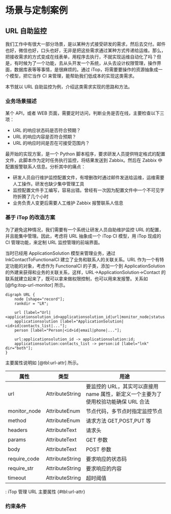 # 场景与定制案例

## URL 自助监控
我们工作中有很大一部分场景，是以某种方式接受研发的需求，然后去交付。邮件也好，微信也好，口头也好，无非是把这些需求通过某种方式传递给运维。那么，把接收需求的方式变成在线表单，用程序去执行，不就实现运维自动化了吗？但是，有时候为了一个功能，去从头开发一个系统，从头去设计权限管理，操作界面，数据库表等等事情，是很麻烦的。通过 iTop，将需要要操作的资源抽象成一个模型，把它当作 CI 来管理，能帮助我们低成本的实现这类需求。

本节就以 URL 自助监控为例，介绍这类需求实现的思路和方法。

### 业务场景描述
某个 API，或者 WEB 页面，需要定时访问，判断业务是否在线，主要检查以下三项：

- URL 的响应状态码是否符合预期？
- URL 的响应内容是否符合预期？
- URL 的响应时间是否在可接受范围内？

最开始的实现方案，是一个 Python 脚本程序，要求研发人员提供特定格式的配置文件，此脚本作为定时任务执行监控，将结果发送到 Zabbix。然后在 Zabbix 中配置报警联系人信息。分析其中的痛点：

- 研发人员自行维护监控配置文件，有增删改时通过邮件发送给运维，运维需要人工操作。研发也缺少集中管理工具
- 监控配置文件手工编写，容易出错。曾经有一次因为配置文件中一个不可见字符折腾了几个小时
- 业务负责人变更后需要人工维护 Zabbix 报警联系人信息

### 基于 iTop 的改造方案
为了避免这种情况，我们需要有一个系统让研发人员自助维护监控 URL 的配置，并且能集中管理。因此，考虑将 URL 抽象成一个 iTop CI 模型，用 iTop 现成的 CI 管理功能，来定制 URL 监控管理的前端界面。

当时已经用 ApplicationSolution 模型来管理业务，通过 lnkContactToFunctionalCI 建立了业务和联系人的关联关系。URL 作为一个有特定功能的对象，考虑作为 FunctionalCI 的子类，添加一个到 ApplicationSolution 的外建来获得和业务的关联关系，这样，URL->ApplicationSolution->Contact 的联系就建立起来了，既可以拿来做权限控制，也可以用来发报警。关系如 [@fig:itop-url-monitor] 所示。

```{#fig:itop-url-monitor .plot:dot caption="使用 iTop 管理 URL" width=70%}
digraph URL {
	node [shape="record"];
	rankdir = "LR";

	url [label="Url|<applicationsolution_id>applicationsolution_id|url|monitor_node|status|method|header|require_code|require_str|require_time|..."];
	applicationsolution [label="ApplicationSolution|<id>id|contacts_list|..."];
	person [label="Person|<id>id|email|phone|..."];

	url:applicationsolution_id -> applicationsolution:id;
	applicationsolution:contacts_list -> person:id [label="lnk" dir="both"];
}
```

主要属性说明如 [@tbl:url-attr] 所示。

| 属性 | 类型 |用途 |
|--|--|-----|
|url|AttributeString|要监控的 URL，其实可以直接用 name 属性，新定义一个主要为了使用校验功能确保 URL 合法|
|monitor_node|AttributeEnum|节点代码，多节点时指定监控节点|
|method|AttributeEnum|请求方法 GET,POST,PUT 等|
|headers|AttributeText|请求头|
|params|AttributeText|GET 参数|
|body|AttributeText|POST 参数|
|require_code|AttributeString|要求响应的状态码|
|require_str|AttributeString|要求响应的内容|
|timeout|AttributeString|超时阈值|

: iTop 管理 URL 主要属性 {#tbl:url-attr}

### 约束条件